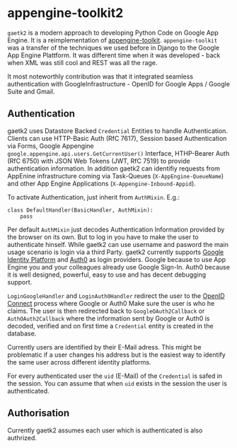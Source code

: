 # appengine-toolkit2

`gaetk2` is a modern approach to developing Python Code on Google App Engine. It is a reimplementation of [appengine-toolkit](https://github.com/mdornseif/appengine-toolkit). `appengine-toolkit` was a transfer of the techniques we used before in Django to the Google App Engine Plattform. It was different time when it was developed - back when XML was still cool and REST was all the rage.

It most noteworthly contribution was that it integrated seamless authentication with GoogleInfrastructure - OpenID for Google Apps / Google Suite and Gmail.


## Authentication

gaetk2 uses Datastore Backed `Credential` Entities to handle Authentication.
Clients can use HTTP-Basic Auth (RfC 7617), Session based Authentication
via Forms, Google Appengine `google.appengine.api.users.GetCurrentUser()`
Interface, HTHP-Bearer Auth (RfC 6750) with JSON Web Tokens (JWT, RfC 7519) to
provide authentication information. In addition gaetk2 can identifiy requests
from AppEnine infrastructure coming via Task-Queues (`X-AppEngine-QueueName`)
and other App Engine Applications (`X-Appengine-Inbound-Appid`).

To activate Authentication, just inherit from `AuthMixin`. E.g.:

```
class DefaultHandler(BasicHandler, AuthMixin):
	pass
```

Per default `AuthMixin` just decodes Authentication Information provided
by the browser on its own. But to log in you have to make the user to
authenticate hinself. While gaetk2 can use username and pasword the main
usage scenario is login via a third Party. gaetk2 currently supports
[Google Identity Platform](https://developers.google.com/identity/)
and [Auth0](https://auth0.com) as login providers. Google because
to use App Engine you and your colleagues already use Google Sign-In.
Auth0 because it is well designed, powerful, easy to use and has decent
debugging support.


`LoginGoogleHandler` and `LoginAuth0Handler` redirect the user to the
[OpenID Connect](https://developers.google.com/identity/protocols/OpenIDConnect)
process where Google or Auth0 Make sure the user is who he claims.
The user is then redirected back to `GoogleOAuth2Callback` or
`AuthOAuth2Callback` where the information sent by Google or Auth0 is
decoded, verified and on first time a `Credential` entity is created in the
database.

Currently users are identified by their E-Mail adress. This might be
problematic if a user changes his address but is the easiest way to identify
the same user across different identity platforms.

For every authenticated user the `uid` (E-Mail) of the `Credential` is safed
in the session. You can assume that when `uid` exists in the session the user
is authenticated.

## Authorisation

Currently gaetk2 assumes each user which is authenticated is also authrized.


